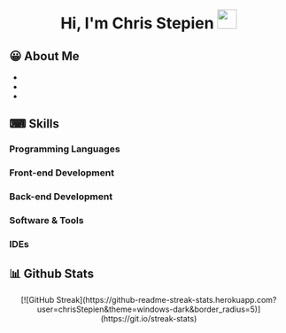 <h1 align="center"><b>Hi, I'm Chris Stepien </b><img src="https://media.giphy.com/media/hvRJCLFzcasrR4ia7z/giphy.gif" width="35"></h1>

## 😀 About Me

-  
- 
- 

## ⌨ Skills 
  
  ### Programming Languages
  
  ### Front-end Development
  
  ### Back-end Development
  
  ### Software & Tools
  
  ### IDEs
  
  

## 📊 Github Stats
<div align="center">
[![GitHub Streak](https://github-readme-streak-stats.herokuapp.com?user=chrisStepien&theme=windows-dark&border_radius=5)](https://git.io/streak-stats)
</div>
